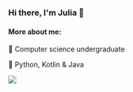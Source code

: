 ### Hi there, I'm Julia 👋
  
#### More about me:
  
🔭 Computer science undergraduate

🌱 Python, Kotlin & Java
  
  <img src="https://github-readme-stats.vercel.app/api/top-langs/?username=campanula&&theme=light&layout=compact">
</p>
<!--
**campanula/campanula** is a ✨ _special_ ✨ repository because its `README.md` (this file) appears on your GitHub profile.

Here are some ideas to get you started:

- 🔭 I’m currently working on ...
- 🌱 I’m currently learning ...
- 👯 I’m looking to collaborate on ...
- 🤔 I’m looking for help with ...
- 💬 Ask me about ...
- 📫 How to reach me: ...
- 😄 Pronouns: ...
- ⚡ Fun fact: ...
-->
